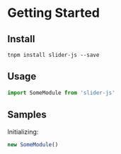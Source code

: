 # Getting Started

## Install

```shell
tnpm install slider-js --save
```

## Usage

```javascript
import SomeModule from 'slider-js'
```

## Samples

Initializing:

```javascript
new SomeModule()
```